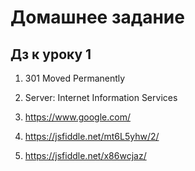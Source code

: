 # Домашнее задание
## Дз к уроку 1

1. 301 Moved Permanently
2. Server: Internet Information Services
3. https://www.google.com/

1. https://jsfiddle.net/mt6L5yhw/2/
2. https://jsfiddle.net/x86wcjaz/
